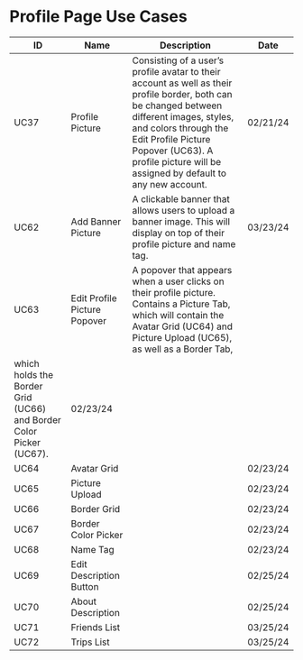 # Profile Page Use Cases

| ID   | Name                            | Description                                                                                                                                                                                                                                     | Date       |
| ---- | ------------------------------- | ----------------------------------------------------------------------------------------------------------------------------------------------------------------------------------------------------------------------------------------------- | ---------- |
| UC37 | Profile Picture                 | Consisting of a user’s profile avatar to their account as well as their profile border, both can be changed between different images, styles, and colors through the Edit Profile Picture Popover (UC63). A profile picture will be assigned by default to any new account. | 02/21/24   |
| UC62 | Add Banner Picture              | A clickable banner that allows users to upload a banner image. This will display on top of their profile picture and name tag.  | 03/23/24 |
| UC63 | Edit Profile Picture Popover    | A popover that appears when a user clicks on their profile picture. Contains a Picture Tab, which will contain the Avatar Grid (UC64) and Picture Upload (UC65), as well as a Border Tab,
                                          which holds the Border Grid (UC66) and Border Color Picker (UC67). | 02/23/24 |
| UC64 | Avatar Grid                     |  | 02/23/24 |
| UC65 | Picture Upload                  |  | 02/23/24 |
| UC66 | Border Grid                     |  | 02/23/24 |
| UC67 | Border Color Picker             |  | 02/23/24 |
| UC68 | Name Tag                        |  | 02/23/24 |
| UC69 | Edit Description Button         |  | 02/25/24 |
| UC70 | About Description               |  | 02/25/24 |
| UC71 | Friends List                    |  | 03/25/24 |
| UC72 | Trips List                      |  | 03/25/24 |

